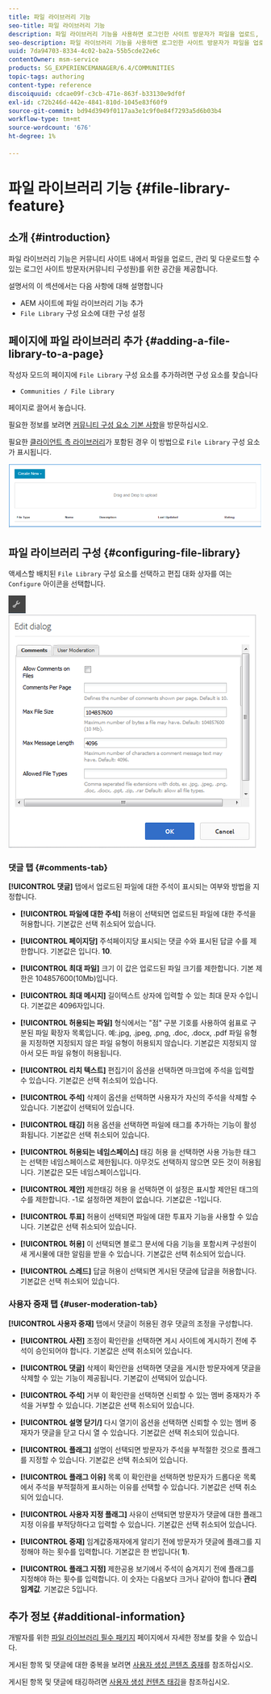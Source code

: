 ```yaml
---
title: 파일 라이브러리 기능
seo-title: 파일 라이브러리 기능
description: 파일 라이브러리 기능을 사용하면 로그인한 사이트 방문자가 파일을 업로드, 관리 및 다운로드할 수 있습니다
seo-description: 파일 라이브러리 기능을 사용하면 로그인한 사이트 방문자가 파일을 업로드, 관리 및 다운로드할 수 있습니다
uuid: 7da94703-8334-4c02-ba2a-55b5cde22e6c
contentOwner: msm-service
products: SG_EXPERIENCEMANAGER/6.4/COMMUNITIES
topic-tags: authoring
content-type: reference
discoiquuid: cdcae09f-c3cb-471e-863f-b33130e9df0f
exl-id: c72b246d-442e-4841-810d-1045e83f60f9
source-git-commit: bd94d3949f0117aa3e1c9f0e84f7293a5d6b03b4
workflow-type: tm+mt
source-wordcount: '676'
ht-degree: 1%

---
```


# 파일 라이브러리 기능 {#file-library-feature}

## 소개 {#introduction}

파일 라이브러리 기능은 커뮤니티 사이트 내에서 파일을 업로드, 관리 및 다운로드할 수 있는 로그인 사이트 방문자(커뮤니티 구성원)를 위한 공간을 제공합니다.

설명서의 이 섹션에서는 다음 사항에 대해 설명합니다

* AEM 사이트에 파일 라이브러리 기능 추가
* `File Library` 구성 요소에 대한 구성 설정

## 페이지에 파일 라이브러리 추가 {#adding-a-file-library-to-a-page}

작성자 모드의 페이지에 `File Library` 구성 요소를 추가하려면 구성 요소를 찾습니다

* `Communities / File Library`

페이지로 끌어서 놓습니다.

필요한 정보를 보려면 [커뮤니티 구성 요소 기본 사항](basics.md)을 방문하십시오.

필요한 [클라이언트 측 라이브러리](essentials-file-library.md#essentials-for-client-side)가 포함된 경우 이 방법으로 `File Library` 구성 요소가 표시됩니다.

![chlimage_1-430](assets/chlimage_1-430.png)

## 파일 라이브러리 구성 {#configuring-file-library}

액세스할 배치된 `File Library` 구성 요소를 선택하고 편집 대화 상자를 여는 `Configure` 아이콘을 선택합니다.

![chlimage_1-431](assets/chlimage_1-431.png) ![chlimage_1-432](assets/chlimage_1-432.png)

### 댓글 탭 {#comments-tab}

**[!UICONTROL 댓글]** 탭에서 업로드된 파일에 대한 주석이 표시되는 여부와 방법을 지정합니다.

* **[!UICONTROL 파일에 대한 주석]**
허용이 선택되면 업로드된 파일에 대한 주석을 허용합니다. 기본값은 선택 취소되어 있습니다.

* **[!UICONTROL 페이지당]**
주석페이지당 표시되는 댓글 수와 표시된 답글 수를 제한합니다. 기본값은 입니다. 
**10**.

* **[!UICONTROL 최대 파일]**
크기 이 값은 업로드된 파일 크기를 제한합니다. 기본 제한은 104857600(10Mb)입니다.

* **[!UICONTROL 최대 메시지]**
길이텍스트 상자에 입력할 수 있는 최대 문자 수입니다. 기본값은 4096자입니다.

* **[!UICONTROL 허용되는 파일]**
형식에서는 &quot;점&quot; 구분 기호를 사용하여 쉼표로 구분된 파일 확장자 목록입니다. 예:.jpg, .jpeg, .png, .doc, .docx, .pdf 파일 유형을 지정하면 지정되지 않은 파일 유형이 허용되지 않습니다. 기본값은 지정되지 않아서 모든 파일 유형이 허용됩니다.

* **[!UICONTROL 리치 텍스트]**
편집기이 옵션을 선택하면 마크업에 주석을 입력할 수 있습니다. 기본값은 선택 취소되어 있습니다.

* **[!UICONTROL 주석]**
삭제이 옵션을 선택하면 사용자가 자신의 주석을 삭제할 수 있습니다. 기본값이 선택되어 있습니다.

* **[!UICONTROL 태깅]**
허용 옵션을 선택하면 파일에 태그를 추가하는 기능이 활성화됩니다. 기본값은 선택 취소되어 있습니다.

* **[!UICONTROL 허용되는 네임스페이스]**
태깅 허용 을 선택하면 사용 가능한 태그는 선택한 네임스페이스로 제한됩니다. 아무것도 선택하지 않으면 모든 것이 허용됩니다. 기본값은 모든 네임스페이스입니다.

* **[!UICONTROL 제안]**
제한태깅 허용 을 선택하면 이 설정은 표시할 제안된 태그의 수를 제한합니다. -1로 설정하면 제한이 없습니다. 기본값은 -1입니다.

* **[!UICONTROL 투표]**
허용이 선택되면 파일에 대한 투표자 기능을 사용할 수 있습니다. 기본값은 선택 취소되어 있습니다.

* **[!UICONTROL 허용]**
이 선택되면 블로그 문서에 다음 기능을 포함시켜 구성원이 새 게시물에 대한 알림을  [](notifications.md) 받을 수 있습니다. 기본값은 선택 취소되어 있습니다.

* **[!UICONTROL 스레드]**
답글 허용이 선택되면 게시된 댓글에 답글을 허용합니다. 기본값은 선택 취소되어 있습니다.

### 사용자 중재 탭 {#user-moderation-tab}

**[!UICONTROL 사용자 중재]** 탭에서 댓글이 허용된 경우 댓글의 조정을 구성합니다.

* **[!UICONTROL 사전]**
조정이 확인란을 선택하면 게시 사이트에 게시하기 전에 주석이 승인되어야 합니다. 기본값은 선택 취소되어 있습니다.

* **[!UICONTROL 댓글]**
삭제이 확인란을 선택하면 댓글을 게시한 방문자에게 댓글을 삭제할 수 있는 기능이 제공됩니다. 기본값이 선택되어 있습니다.

* **[!UICONTROL 주석]**
거부 이 확인란을 선택하면 신뢰할 수 있는 멤버 중재자가 주석을 거부할 수 있습니다. 기본값은 선택 취소되어 있습니다.

* **[!UICONTROL 설명 닫기/]**
다시 열기이 옵션을 선택하면 신뢰할 수 있는 멤버 중재자가 댓글을 닫고 다시 열 수 있습니다. 기본값은 선택 취소되어 있습니다.

* **[!UICONTROL 플래그]**
설명이 선택되면 방문자가 주석을 부적절한 것으로 플래그를 지정할 수 있습니다. 기본값은 선택 취소되어 있습니다.

* **[!UICONTROL 플래그 이유]**
목록 이 확인란을 선택하면 방문자가 드롭다운 목록에서 주석을 부적절하게 표시하는 이유를 선택할 수 있습니다. 기본값은 선택 취소되어 있습니다.

* **[!UICONTROL 사용자 지정 플래그]**
사유이 선택되면 방문자가 댓글에 대한 플래그 지정 이유를 부적당하다고 입력할 수 있습니다. 기본값은 선택 취소되어 있습니다.

* **[!UICONTROL 중재]**
임계값중재자에게 알리기 전에 방문자가 댓글에 플래그를 지정해야 하는 횟수를 입력합니다. 기본값은 한 번입니다(
**1**).

* **[!UICONTROL 플래그 지정]**
제한공용 보기에서 주석이 숨겨지기 전에 플래그를 지정해야 하는 횟수를 입력합니다. 이 숫자는 다음보다 크거나 같아야 합니다 
**관리 임계값**. 기본값은 5입니다.

## 추가 정보 {#additional-information}

개발자를 위한 [파일 라이브러리 필수 패키지](essentials-file-library.md) 페이지에서 자세한 정보를 찾을 수 있습니다.

게시된 항목 및 댓글에 대한 중복을 보려면 [사용자 생성 콘텐츠 중재](moderate-ugc.md)를 참조하십시오.

게시된 항목 및 댓글에 태깅하려면 [사용자 생성 컨텐츠 태깅](tag-ugc.md)을 참조하십시오.
